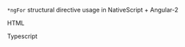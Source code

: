 `*ngFor` structural directive usage in NativeScript + Angular-2

HTML
<snippet id='ngfor-bind-items-html'/>

Typescript
<snippet id='ngfor-bind-items-code'/>